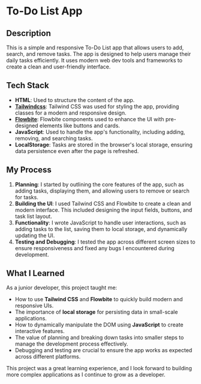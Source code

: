 # To-Do List App

## Description
This is a simple and responsive To-Do List app that allows users to add, search, and remove tasks. The app is designed to help users manage their daily tasks efficiently. It uses modern web dev tools and frameworks to create a clean and user-friendly interface.

## Tech Stack
- **HTML**: Used to structure the content of the app.
- **[Tailwindcss](https://v3.tailwindcss.com/)**: Tailwind CSS was used for styling the app, providing classes for a modern and responsive design.
- **[Flowbite](https://flowbite.com/)**: Flowbite components used to enhance the UI with pre-designed elements like buttons and cards.
- **JavaScript**: Used to handle the app's functionality, including adding, removing, and searching tasks.
- **LocalStorage**: Tasks are stored in the browser's local storage, ensuring data persistence even after the page is refreshed.

## My Process
1. **Planning**: I started by outlining the core features of the app, such as adding tasks, displaying them, and allowing users to remove or search for tasks.
2. **Building the UI**: I used Tailwind CSS and Flowbite to create a clean and modern interface. This included designing the input fields, buttons, and task list layout.
3. **Functionality**: I wrote JavaScript to handle user interactions, such as adding tasks to the list, saving them to local storage, and dynamically updating the UI.
4. **Testing and Debugging**: I tested the app across different screen sizes to ensure responsiveness and fixed any bugs I encountered during development.

## What I Learned
As a junior developer, this project taught me:
- How to use **Tailwind CSS** and **Flowbite** to quickly build modern and responsive UIs.
- The importance of **local storage** for persisting data in small-scale applications.
- How to dynamically manipulate the DOM using **JavaScript** to create interactive features.
- The value of planning and breaking down tasks into smaller steps to manage the development process effectively.
- Debugging and testing are crucial to ensure the app works as expected across different platforms.

This project was a great learning experience, and I look forward to building more complex applications as I continue to grow as a developer.